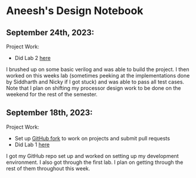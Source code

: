 # Aneesh's Design Notebook

## September 24th, 2023:

Project Work:
- Did Lab 2 [here](https://github.com/aminoa/proc-design/tree/main/labs/lab2)

I brushed up on some basic verilog and was able to build the project. I then worked on this weeks lab (sometimes peeking at the implementations done by Siddharth and Nicky if I got stuck) and was able to pass all test cases. Note that I plan on shifting my processor design work to be done on the weekend for the rest of the semester.

## September 18th, 2023:

Project Work:
- Set up [GitHub fork](https://github.com/aminoa/nyu-processor-design.github.io) to work on projects and submit pull requests
- Did Lab 1 [here](https://github.com/aminoa/proc-design/tree/main/labs/lab1)

I got my GitHub repo set up and worked on setting up my development environment. I also got through the first lab. I plan on getting through the rest of them throughout this week. 
